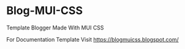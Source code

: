# Blog-MUI-CSS
Template Blogger Made With MUI CSS

For Documentation Template 
Visit https://blogmuicss.blogspot.com/
